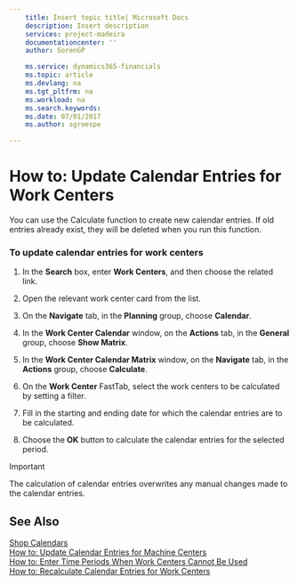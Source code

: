 ```yaml
---
    title: Insert topic title| Microsoft Docs
    description: Insert description
    services: project-madeira
    documentationcenter: ''
    author: SorenGP

    ms.service: dynamics365-financials
    ms.topic: article
    ms.devlang: na
    ms.tgt_pltfrm: na
    ms.workload: na
    ms.search.keywords:
    ms.date: 07/01/2017
    ms.author: sgroespe

---
```

# How to: Update Calendar Entries for Work Centers
You can use the Calculate function to create new calendar entries. If old entries already exist, they will be deleted when you run this function.  
  
### To update calendar entries for work centers  
  
1.  In the **Search** box, enter **Work Centers**, and then choose the related link.  
  
2.  Open the relevant work center card from the list.  
  
3.  On the **Navigate** tab, in the **Planning** group, choose **Calendar**.  
  
4.  In the **Work Center Calendar** window, on the **Actions** tab, in the **General** group, choose **Show Matrix**.  
  
5.  In the **Work Center Calendar Matrix** window, on the **Navigate** tab, in the **Actions** group, choose **Calculate**.  
  
6.  On the **Work Center** FastTab, select the work centers to be calculated by setting a filter.  
  
7.  Fill in the starting and ending date for which the calendar entries are to be calculated.  
  
8.  Choose the **OK** button to calculate the calendar entries for the selected period.  
  
> [!IMPORTANT]  
>  The calculation of calendar entries overwrites any manual changes made to the calendar entries.  
  
## See Also  
 [Shop Calendars](../shop-calendars.md)   
 [How to: Update Calendar Entries for Machine Centers](../how-to-update-calendar-entries-for-machine-centers.md)   
 [How to: Enter Time Periods When Work Centers Cannot Be Used](../how-to-enter-time-periods-when-work-centers-cannot-be-used.md)   
 [How to: Recalculate Calendar Entries for Work Centers](../how-to-recalculate-calendar-entries-for-work-centers.md)